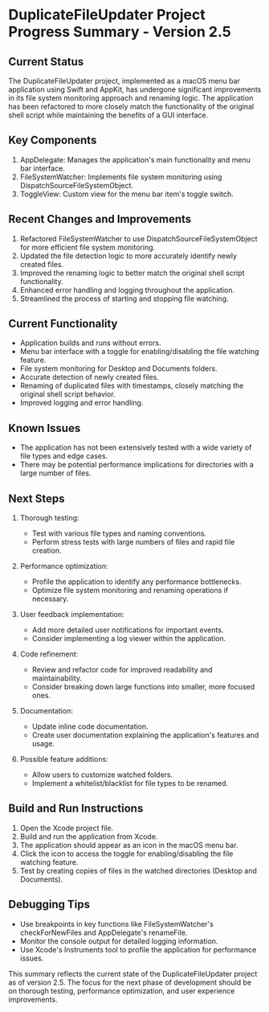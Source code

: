 # DuplicateFileUpdater Project Progress Summary - Version 2.5

## Current Status
The DuplicateFileUpdater project, implemented as a macOS menu bar application using Swift and AppKit, has undergone significant improvements in its file system monitoring approach and renaming logic. The application has been refactored to more closely match the functionality of the original shell script while maintaining the benefits of a GUI interface.

## Key Components
1. AppDelegate: Manages the application's main functionality and menu bar interface.
2. FileSystemWatcher: Implements file system monitoring using DispatchSourceFileSystemObject.
3. ToggleView: Custom view for the menu bar item's toggle switch.

## Recent Changes and Improvements
1. Refactored FileSystemWatcher to use DispatchSourceFileSystemObject for more efficient file system monitoring.
2. Updated the file detection logic to more accurately identify newly created files.
3. Improved the renaming logic to better match the original shell script functionality.
4. Enhanced error handling and logging throughout the application.
5. Streamlined the process of starting and stopping file watching.

## Current Functionality
- Application builds and runs without errors.
- Menu bar interface with a toggle for enabling/disabling the file watching feature.
- File system monitoring for Desktop and Documents folders.
- Accurate detection of newly created files.
- Renaming of duplicated files with timestamps, closely matching the original shell script behavior.
- Improved logging and error handling.

## Known Issues
- The application has not been extensively tested with a wide variety of file types and edge cases.
- There may be potential performance implications for directories with a large number of files.

## Next Steps
1. Thorough testing:
   - Test with various file types and naming conventions.
   - Perform stress tests with large numbers of files and rapid file creation.

2. Performance optimization:
   - Profile the application to identify any performance bottlenecks.
   - Optimize file system monitoring and renaming operations if necessary.

3. User feedback implementation:
   - Add more detailed user notifications for important events.
   - Consider implementing a log viewer within the application.

4. Code refinement:
   - Review and refactor code for improved readability and maintainability.
   - Consider breaking down large functions into smaller, more focused ones.

5. Documentation:
   - Update inline code documentation.
   - Create user documentation explaining the application's features and usage.

6. Possible feature additions:
   - Allow users to customize watched folders.
   - Implement a whitelist/blacklist for file types to be renamed.

## Build and Run Instructions
1. Open the Xcode project file.
2. Build and run the application from Xcode.
3. The application should appear as an icon in the macOS menu bar.
4. Click the icon to access the toggle for enabling/disabling the file watching feature.
5. Test by creating copies of files in the watched directories (Desktop and Documents).

## Debugging Tips
- Use breakpoints in key functions like FileSystemWatcher's checkForNewFiles and AppDelegate's renameFile.
- Monitor the console output for detailed logging information.
- Use Xcode's Instruments tool to profile the application for performance issues.

This summary reflects the current state of the DuplicateFileUpdater project as of version 2.5. The focus for the next phase of development should be on thorough testing, performance optimization, and user experience improvements.